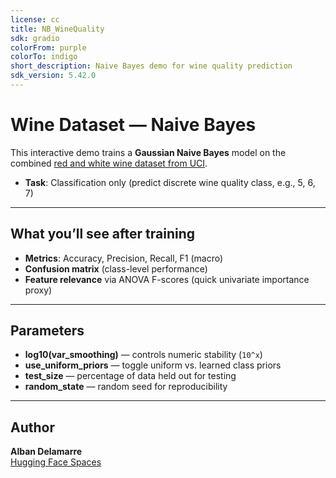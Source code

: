 ```yaml
---
license: cc
title: NB_WineQuality
sdk: gradio
colorFrom: purple
colorTo: indigo
short_description: Naive Bayes demo for wine quality prediction
sdk_version: 5.42.0
---
```


# Wine Dataset — Naive Bayes

This interactive demo trains a **Gaussian Naive Bayes** model on the combined [red and white wine dataset from UCI](https://archive.ics.uci.edu/dataset/186/wine+quality).

- **Task**: Classification only (predict discrete wine quality class, e.g., 5, 6, 7)

---

## What you’ll see after training

- **Metrics**: Accuracy, Precision, Recall, F1 (macro)
- **Confusion matrix** (class-level performance)
- **Feature relevance** via ANOVA F-scores (quick univariate importance proxy)

---

## Parameters

- **log10(var_smoothing)** — controls numeric stability (`10^x`)
- **use_uniform_priors** — toggle uniform vs. learned class priors
- **test_size** — percentage of data held out for testing
- **random_state** — random seed for reproducibility

---

## Author

**Alban Delamarre**  
[Hugging Face Spaces](https://huggingface.co/AlbanDelamarre)
